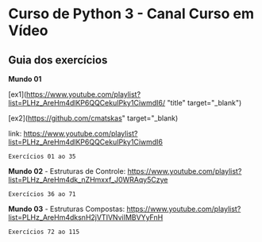 # Curso de Python 3 - Canal Curso em Vídeo

## Guia dos exercícios

**Mundo 01** 

[ex1](https://www.youtube.com/playlist?list=PLHz_AreHm4dlKP6QQCekuIPky1CiwmdI6/ "title" target="_blank")

[ex2](https://github.com/cmatskas" target="_blank)

link: https://www.youtube.com/playlist?list=PLHz_AreHm4dlKP6QQCekuIPky1CiwmdI6

	Exercícios 01 ao 35

**Mundo 02** - Estruturas de Controle: https://www.youtube.com/playlist?list=PLHz_AreHm4dk_nZHmxxf_J0WRAqy5Czye

	Exercícios 36 ao 71

**Mundo 03** - Estruturas Compostas: https://www.youtube.com/playlist?list=PLHz_AreHm4dksnH2jVTIVNviIMBVYyFnH

	Exercícios 72 ao 115


